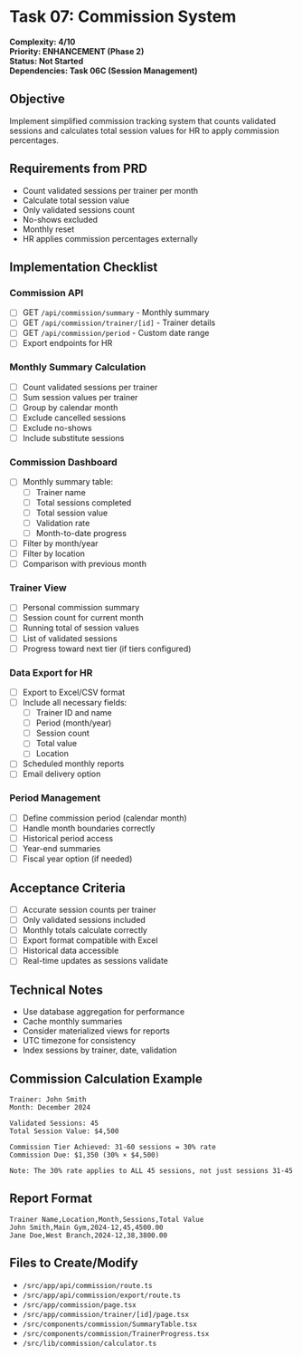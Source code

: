# Task 07: Commission System

**Complexity: 4/10**  
**Priority: ENHANCEMENT (Phase 2)**  
**Status: Not Started**  
**Dependencies: Task 06C (Session Management)**

## Objective
Implement simplified commission tracking system that counts validated sessions and calculates total session values for HR to apply commission percentages.

## Requirements from PRD
- Count validated sessions per trainer per month
- Calculate total session value
- Only validated sessions count
- No-shows excluded
- Monthly reset
- HR applies commission percentages externally

## Implementation Checklist

### Commission API
- [ ] GET `/api/commission/summary` - Monthly summary
- [ ] GET `/api/commission/trainer/[id]` - Trainer details
- [ ] GET `/api/commission/period` - Custom date range
- [ ] Export endpoints for HR

### Monthly Summary Calculation
- [ ] Count validated sessions per trainer
- [ ] Sum session values per trainer
- [ ] Group by calendar month
- [ ] Exclude cancelled sessions
- [ ] Exclude no-shows
- [ ] Include substitute sessions

### Commission Dashboard
- [ ] Monthly summary table:
  - [ ] Trainer name
  - [ ] Total sessions completed
  - [ ] Total session value
  - [ ] Validation rate
  - [ ] Month-to-date progress
- [ ] Filter by month/year
- [ ] Filter by location
- [ ] Comparison with previous month

### Trainer View
- [ ] Personal commission summary
- [ ] Session count for current month
- [ ] Running total of session values
- [ ] List of validated sessions
- [ ] Progress toward next tier (if tiers configured)

### Data Export for HR
- [ ] Export to Excel/CSV format
- [ ] Include all necessary fields:
  - [ ] Trainer ID and name
  - [ ] Period (month/year)
  - [ ] Session count
  - [ ] Total value
  - [ ] Location
- [ ] Scheduled monthly reports
- [ ] Email delivery option

### Period Management
- [ ] Define commission period (calendar month)
- [ ] Handle month boundaries correctly
- [ ] Historical period access
- [ ] Year-end summaries
- [ ] Fiscal year option (if needed)

## Acceptance Criteria
- [ ] Accurate session counts per trainer
- [ ] Only validated sessions included
- [ ] Monthly totals calculate correctly
- [ ] Export format compatible with Excel
- [ ] Historical data accessible
- [ ] Real-time updates as sessions validate

## Technical Notes
- Use database aggregation for performance
- Cache monthly summaries
- Consider materialized views for reports
- UTC timezone for consistency
- Index sessions by trainer, date, validation

## Commission Calculation Example
```
Trainer: John Smith
Month: December 2024

Validated Sessions: 45
Total Session Value: $4,500

Commission Tier Achieved: 31-60 sessions = 30% rate
Commission Due: $1,350 (30% × $4,500)

Note: The 30% rate applies to ALL 45 sessions, not just sessions 31-45
```

## Report Format
```csv
Trainer Name,Location,Month,Sessions,Total Value
John Smith,Main Gym,2024-12,45,4500.00
Jane Doe,West Branch,2024-12,38,3800.00
```

## Files to Create/Modify
- `/src/app/api/commission/route.ts`
- `/src/app/api/commission/export/route.ts`
- `/src/app/commission/page.tsx`
- `/src/app/commission/trainer/[id]/page.tsx`
- `/src/components/commission/SummaryTable.tsx`
- `/src/components/commission/TrainerProgress.tsx`
- `/src/lib/commission/calculator.ts`